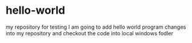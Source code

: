 hello-world
===========

my repository for testing
I am going to add hello world program changes into my repository and checkout the code into local windows fodler
